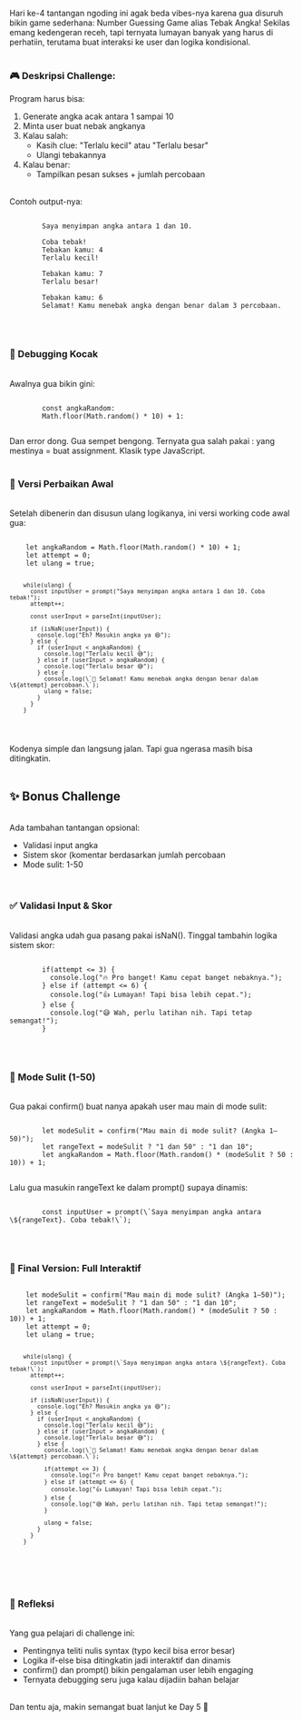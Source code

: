 Hari ke-4 tantangan ngoding ini agak beda vibes-nya karena gua disuruh bikin game sederhana: Number Guessing Game alias Tebak Angka! Sekilas emang kedengeran receh, tapi ternyata lumayan banyak yang harus di perhatiin, terutama buat interaksi ke user dan logika kondisional. <br><br>
<h3>🎮 Deskripsi Challenge:</h3>
Program harus bisa: <br>
<ol>
    <li>Generate angka acak antara 1 sampai 10</li>
    <li>Minta user buat nebak angkanya</li>
    <li>
        Kalau salah:
    <ul>
        <li>Kasih clue: "Terlalu kecil" atau "Terlalu besar"</li>
        <li>Ulangi tebakannya</li>
    </ul>
    </li>
    <li>
        Kalau benar:
        <ul>
          <li>Tampilkan pesan sukses + jumlah percobaan</li>
        </ul>
    </li>
</ol> <br>
Contoh output-nya: <br>
<div class="codean">
      <pre><code>
        Saya menyimpan angka antara 1 dan 10. <br>
        Coba tebak!
        Tebakan kamu: 4
        Terlalu kecil! <br>
        Tebakan kamu: 7
        Terlalu besar! <br>
        Tebakan kamu: 6
        Selamat! Kamu menebak angka dengan benar dalam 3 percobaan.
    </code></pre>
</div> <br>
<h3>🧠 Debugging Kocak</h3> <br>
Awalnya gua bikin gini: <br>
<div class="codean">
    <pre><code>
        const angkaRandom:
        Math.floor(Math.random() * 10) + 1:
    </code></pre>
</div>
Dan error dong. Gua sempet bengong. Ternyata gua salah pakai <span>:</span> yang mestinya <span>=</span> buat assignment. Klasik type JavaScript. <br><br>
<h3>🚀 Versi Perbaikan Awal</h3> <br>
Setelah dibenerin dan disusun ulang logikanya, ini versi working code awal gua: <br>
<div class="codean">
    <pre><code>
    let angkaRandom = Math.floor(Math.random() * 10) + 1;
    let attempt = 0;
    let ulang = true;

        while(ulang) {
          const inputUser = prompt("Saya menyimpan angka antara 1 dan 10. Coba tebak!");
          attempt++;

          const userInput = parseInt(inputUser);

          if (isNaN(userInput)) {
            console.log("Eh? Masukin angka ya 😄");
          } else {
            if (userInput < angkaRandom) {
              console.log("Terlalu kecil 😅");
            } else if (userInput > angkaRandom) {
              console.log("Terlalu besar 😅");
            } else {
              console.log(\`🎉 Selamat! Kamu menebak angka dengan benar dalam \${attempt} percobaan.\`);
              ulang = false;
            }
          }
        }
   </code></pre>
</div> 
Kodenya simple dan langsung jalan. Tapi gua ngerasa masih bisa ditingkatin. <br><br>
<h2>✨ Bonus Challenge</h2> <br>
Ada tambahan tantangan opsional: <br>
<ul>
    <li>Validasi input angka</li>
    <li>Sistem skor (komentar berdasarkan jumlah percobaan</li>
    <li>Mode sulit: 1-50</li>
</ul> <br>
<h3>✅ Validasi Input & Skor</h3> <br>
Validasi angka udah gua pasang pakai <span>isNaN()</span>. Tinggal tambahin logika sistem skor: <br>
<div class="codean">
    <pre><code>
        if(attempt <= 3) {
          console.log("🔥 Pro banget! Kamu cepat banget nebaknya.");
        } else if (attempt <= 6) {
          console.log("👍 Lumayan! Tapi bisa lebih cepat.");
        } else {
          console.log("😅 Wah, perlu latihan nih. Tapi tetap semangat!");
        }
    </code></pre>
</div> <br>
<h3>🎯 Mode Sulit (1-50)</h3> <br>
Gua pakai <span>confirm()</span> buat nanya apakah user mau main di mode sulit: <br>
<div class="codean">
    <pre><code>
        let modeSulit = confirm("Mau main di mode sulit? (Angka 1–50)");
        let rangeText = modeSulit ? "1 dan 50" : "1 dan 10";
        let angkaRandom = Math.floor(Math.random() * (modeSulit ? 50 : 10)) + 1;
    </code></pre>
</div>
Lalu gua masukin rangeText ke dalam <span>prompt()</span> supaya dinamis: <br>
<div class="codean">
    <pre><code>
        const inputUser = prompt(\`Saya menyimpan angka antara \${rangeText}. Coba tebak!\`);
    </code></pre>
</div> <br>
<h3>🧩 Final Version: Full Interaktif</h3>
<div class="codean">
    <pre><code>
    let modeSulit = confirm("Mau main di mode sulit? (Angka 1–50)");
    let rangeText = modeSulit ? "1 dan 50" : "1 dan 10";
    let angkaRandom = Math.floor(Math.random() * (modeSulit ? 50 : 10)) + 1;
    let attempt = 0;
    let ulang = true;

        while(ulang) {
          const inputUser = prompt(\`Saya menyimpan angka antara \${rangeText}. Coba tebak!\`);
          attempt++;

          const userInput = parseInt(inputUser);

          if (isNaN(userInput)) {
            console.log("Eh? Masukin angka ya 😄");
          } else {
            if (userInput < angkaRandom) {
              console.log("Terlalu kecil 😅");
            } else if (userInput > angkaRandom) {
              console.log("Terlalu besar 😅");
            } else {
              console.log(\`🎉 Selamat! Kamu menebak angka dengan benar dalam \${attempt} percobaan.\`);

              if(attempt <= 3) {
                console.log("🔥 Pro banget! Kamu cepat banget nebaknya.");
              } else if (attempt <= 6) {
                console.log("👍 Lumayan! Tapi bisa lebih cepat.");
              } else {
                console.log("😅 Wah, perlu latihan nih. Tapi tetap semangat!");
              }

              ulang = false;
            }
          }
        }
   </code></pre>
</div> <br>
<h3>💬 Refleksi</h3> <br>
Yang gua pelajari di challenge ini:
<ul>
    <li>Pentingnya teliti nulis syntax (typo kecil bisa error besar)</li>
    <li>Logika <span>if-else</span> bisa ditingkatin jadi interaktif dan dinamis</li>
    <li><span>confirm()</span> dan <span>prompt()</span> bikin pengalaman user lebih engaging</li>
    <li>Ternyata debugging seru juga kalau dijadiin bahan belajar</li>
</ul> <br>
Dan tentu aja, makin semangat buat lanjut ke Day 5 🚀